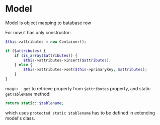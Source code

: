 # Model

Model is object mapping to batabase row

For now it has only constructor:
```php
$this->attributes = new Container();

if ($attributes) {
    if (is_array($attributes)) {
        $this->attributes->insert($attributes);
    } else {
        $this->attributes->set($this->primaryKey, $attributes);
    }
}
```
magic `__get` to retrieve property from `$attributes` property, and static `getTableName` method:
```php
return static::$tablename;
```
which uses `protected static $tablename` has to be defined in extending model's class.
